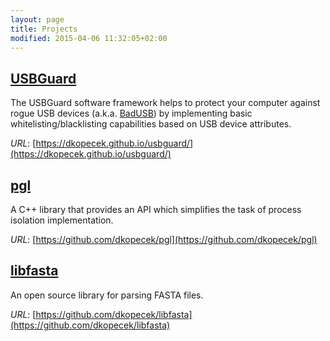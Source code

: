 ```yaml
---
layout: page
title: Projects
modified: 2015-04-06 11:32:05+02:00
---
```


## [USBGuard](https://dkopecek.github.io/dkopecek/usbguard)

The USBGuard software framework helps to protect your computer against rogue USB devices (a.k.a. [BadUSB](https://srlabs.de/badusb)) by implementing basic whitelisting/blacklisting capabilities based on USB device attributes.

*URL*: [https://dkopecek.github.io/usbguard/](https://dkopecek.github.io/usbguard/)

## [pgl](https://github.com/dkopecek/pgl)

A C++ library that provides an API which simplifies the task of process isolation implementation.

*URL*: [https://github.com/dkopecek/pgl](https://github.com/dkopecek/pgl)

## [libfasta](https://github.com/dkopecek/libfasta)

An open source library for parsing FASTA files.

*URL*: [https://github.com/dkopecek/libfasta](https://github.com/dkopecek/libfasta)
